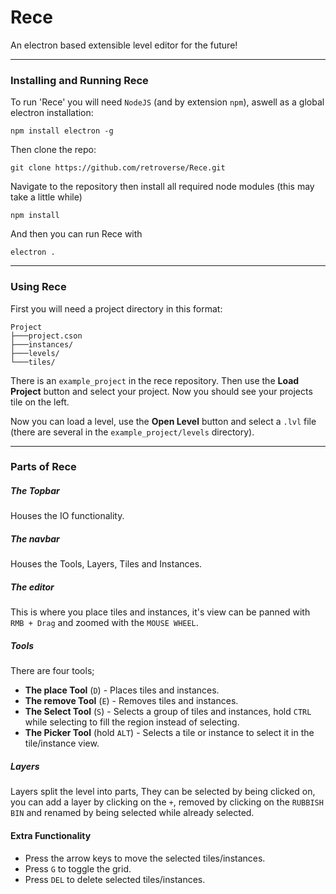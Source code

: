 # Rece
An electron based extensible level editor for the future!

---

### Installing and Running Rece

To run 'Rece' you will need `NodeJS` (and by extension `npm`), aswell as a global electron installation:

`npm install electron -g`

Then clone the repo:

`git clone https://github.com/retroverse/Rece.git`

Navigate to the repository then install all required node modules (this may take a little while)

`npm install`

And then you can run Rece with

`electron .`

---

### Using Rece

First you will need a project directory in this format:

```
Project
├───project.cson
├───instances/
├───levels/
└───tiles/
```

There is an `example_project` in the rece repository.
Then use the
**Load Project** button and select your project.
Now you should see your projects tile on the left.

Now you can load a level, use the **Open Level** button and select a `.lvl` file (there are several in the `example_project/levels` directory).

---

### Parts of Rece
##### The Topbar
Houses the IO functionality.

##### The navbar
Houses the Tools, Layers, Tiles and Instances.

##### The editor
This is where you place tiles and instances, it's view can be panned with `RMB + Drag` and zoomed with the `MOUSE WHEEL`.

##### Tools
There are four tools;
  - __The place Tool__ (`D`) - Places tiles and instances.
  - __The remove Tool__ (`E`) - Removes tiles and instances.
  - __The Select Tool__ (`S`) - Selects a group of tiles and instances, hold `CTRL` while selecting to fill the region instead of selecting.
  - __The Picker Tool__ (hold `ALT`) - Selects a tile or instance to select it in the tile/instance view.

##### Layers
Layers split the level into parts, They can be selected by being clicked on, you can add a layer by clicking on the `+`,  removed by clicking on the `RUBBISH BIN` and renamed by being selected while already selected.

#### Extra Functionality
  - Press the arrow keys to move the selected tiles/instances.
  - Press `G` to toggle the grid.
  - Press `DEL` to delete selected tiles/instances.
